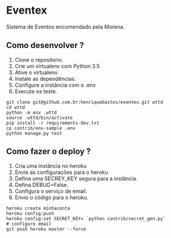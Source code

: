 
# Eventex

Sistema de Eventos encomendado pela Morena.

## Como desenvolver ?
1. Clone o repositorio.
2. Crie um virtualenv com Python 3.5 
3. Ative o virtualenv.
4. Instale as dependências. 
5. Configure a instância com o .env
6. Execute os teste.
```console
git clone git@github.com.br:henriquebastos/eventex.git wttd
cd wttd
python -m env .wttd
source .wttd/bin/activate
pip install -r requirements-dev.txt
cp contrib/env-sample .env
python manage.py test

```

## Como fazer o deploy ?
1. Cria uma instância no heroku
2. Envie as configurações para o heroku
3. Defina uma SECREY_KEY segura para a instância.
4. Defina DEBUG=False.
5. Configura o serviço de email.
6. Envio o código para o heroku.
```console
heroku create minhaconta
heroku config:push
heroku config:set SECRET_KEY= `python contrib/secret_gen.py`
# configuro email
git push heroku master --force

```



